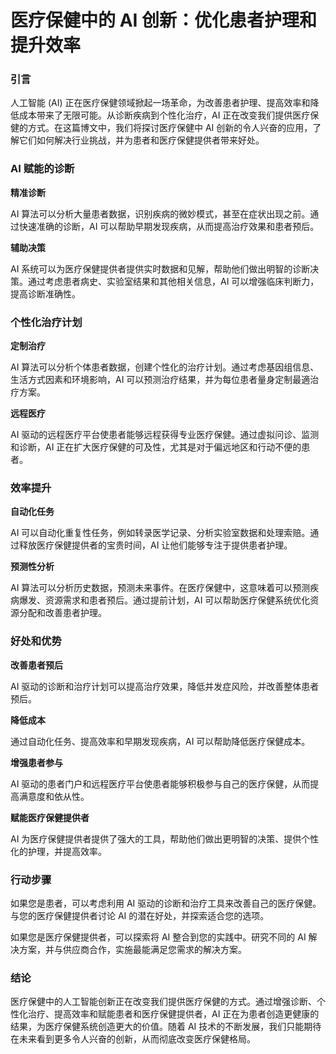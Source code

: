 # 医疗保健中的 AI 创新：优化患者护理和提升效率

### 引言

人工智能 (AI) 正在医疗保健领域掀起一场革命，为改善患者护理、提高效率和降低成本带来了无限可能。从诊断疾病到个性化治疗，AI 正在改变我们提供医疗保健的方式。在这篇博文中，我们将探讨医疗保健中 AI 创新的令人兴奋的应用，了解它们如何解决行业挑战，并为患者和医疗保健提供者带来好处。

### AI 赋能的诊断

**精准诊断**

AI 算法可以分析大量患者数据，识别疾病的微妙模式，甚至在症状出现之前。通过快速准确的诊断，AI 可以帮助早期发现疾病，从而提高治疗效果和患者预后。

**辅助决策**

AI 系统可以为医疗保健提供者提供实时数据和见解，帮助他们做出明智的诊断决策。通过考虑患者病史、实验室结果和其他相关信息，AI 可以增强临床判断力，提高诊断准确性。

### 个性化治疗计划

**定制治疗**

AI 算法可以分析个体患者数据，创建个性化的治疗计划。通过考虑基因组信息、生活方式因素和环境影响，AI 可以预测治疗结果，并为每位患者量身定制最適治疗方案。

**远程医疗**

AI 驱动的远程医疗平台使患者能够远程获得专业医疗保健。通过虚拟问诊、监测和诊断，AI 正在扩大医疗保健的可及性，尤其是对于偏远地区和行动不便的患者。

### 效率提升

**自动化任务**

AI 可以自动化重复性任务，例如转录医学记录、分析实验室数据和处理索赔。通过释放医疗保健提供者的宝贵时间，AI 让他们能够专注于提供患者护理。

**预测性分析**

AI 算法可以分析历史数据，预测未来事件。在医疗保健中，这意味着可以预测疾病爆发、资源需求和患者预后。通过提前计划，AI 可以帮助医疗保健系统优化资源分配和改善患者护理。

### 好处和优势

**改善患者预后**

AI 驱动的诊断和治疗计划可以提高治疗效果，降低并发症风险，并改善整体患者预后。

**降低成本**

通过自动化任务、提高效率和早期发现疾病，AI 可以帮助降低医疗保健成本。

**增强患者参与**

AI 驱动的患者门户和远程医疗平台使患者能够积极参与自己的医疗保健，从而提高满意度和依从性。

**赋能医疗保健提供者**

AI 为医疗保健提供者提供了强大的工具，帮助他们做出更明智的决策、提供个性化的护理，并提高效率。

### 行动步骤

如果您是患者，可以考虑利用 AI 驱动的诊断和治疗工具来改善自己的医疗保健。与您的医疗保健提供者讨论 AI 的潜在好处，并探索适合您的选项。

如果您是医疗保健提供者，可以探索将 AI 整合到您的实践中。研究不同的 AI 解决方案，并与供应商合作，实施最能满足您需求的解决方案。

### 结论

医疗保健中的人工智能创新正在改变我们提供医疗保健的方式。通过增强诊断、个性化治疗、提高效率和赋能患者和医疗保健提供者，AI 正在为患者创造更健康的结果，为医疗保健系统创造更大的价值。随着 AI 技术的不断发展，我们只能期待在未来看到更多令人兴奋的创新，从而彻底改变医疗保健格局。
